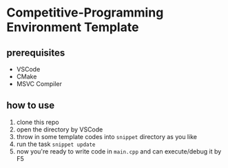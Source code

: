 # Competitive-Programming Environment Template

## prerequisites

- VSCode
- CMake
- MSVC Compiler

## how to use

1. clone this repo
2. open the directory by VSCode
3. throw in some template codes into `snippet` directory as you like
4. run the task `snippet update`
5. now you're ready to write code in `main.cpp` and can execute/debug it by F5

